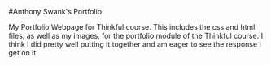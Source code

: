 #Anthony Swank's Portfolio

My Portfolio Webpage for Thinkful course. This includes the css and html files, as well as my images, for the portfolio module 
of the Thinkful course. I think I did pretty well putting it together and am eager to see the response I get on it.

